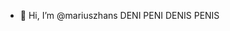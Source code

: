 - 👋 Hi, I’m @mariuszhans
DENI PENI
DENIS PENIS
<!---
mariuszhans/mariuszhans is a ✨ special ✨ repository because its `README.md` (this file) appears on your GitHub profile.
You can click the Preview link to take a look at your changes.
--->
